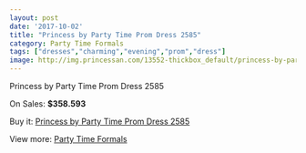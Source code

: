 ```yaml
---
layout: post
date: '2017-10-02'
title: "Princess by Party Time Prom Dress 2585"
category: Party Time Formals
tags: ["dresses","charming","evening","prom","dress"]
image: http://img.princessan.com/13552-thickbox_default/princess-by-party-time-prom-dress-2585.jpg
---
```

Princess by Party Time Prom Dress 2585

On Sales: **$358.593**
<a href="https://www.princessan.com/en/party-time-formals/6379-princess-by-party-time-prom-dress-2585.html"><amp-img layout="responsive" width="600" height="600" src="//img.princessan.com/13552-thickbox_default/princess-by-party-time-prom-dress-2585.jpg" alt="Princess by Party Time Prom Dress 2585 0" /></a>
<a href="https://www.princessan.com/en/party-time-formals/6379-princess-by-party-time-prom-dress-2585.html"><amp-img layout="responsive" width="600" height="600" src="//img.princessan.com/13553-thickbox_default/princess-by-party-time-prom-dress-2585.jpg" alt="Princess by Party Time Prom Dress 2585 1" /></a>

Buy it: [Princess by Party Time Prom Dress 2585](https://www.princessan.com/en/party-time-formals/6379-princess-by-party-time-prom-dress-2585.html "Princess by Party Time Prom Dress 2585")

View more: [Party Time Formals](https://www.princessan.com/en/51-party-time-formals "Party Time Formals")